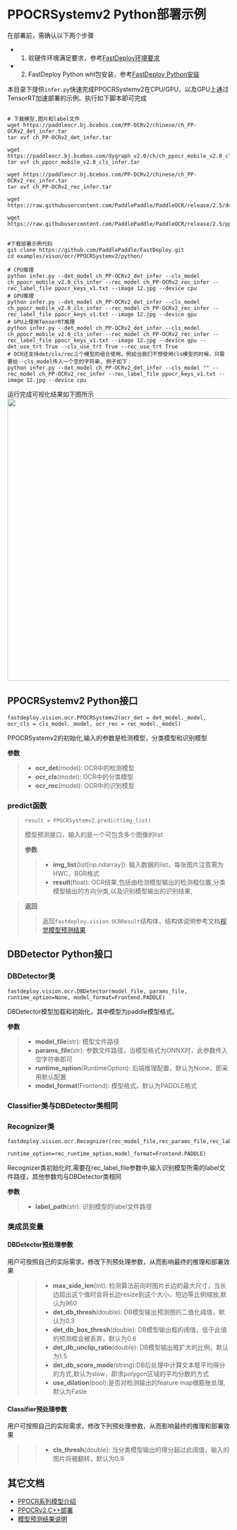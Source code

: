 # PPOCRSystemv2 Python部署示例

在部署前，需确认以下两个步骤

- 1. 软硬件环境满足要求，参考[FastDeploy环境要求](../../../../../docs/environment.md)  
- 2. FastDeploy Python whl包安装，参考[FastDeploy Python安装](../../../../../docs/quick_start)

本目录下提供`infer.py`快速完成PPOCRSystemv2在CPU/GPU，以及GPU上通过TensorRT加速部署的示例。执行如下脚本即可完成

```

# 下载模型,图片和label文件
wget https://paddleocr.bj.bcebos.com/PP-OCRv2/chinese/ch_PP-OCRv2_det_infer.tar
tar xvf ch_PP-OCRv2_det_infer.tar

wget https://paddleocr.bj.bcebos.com/dygraph_v2.0/ch/ch_ppocr_mobile_v2.0_cls_infer.tar
tar xvf ch_ppocr_mobile_v2.0_cls_infer.tar

wget https://paddleocr.bj.bcebos.com/PP-OCRv2/chinese/ch_PP-OCRv2_rec_infer.tar
tar xvf ch_PP-OCRv2_rec_infer.tar

wget https://raw.githubusercontent.com/PaddlePaddle/PaddleOCR/release/2.5/doc/imgs/12.jpg

wget https://raw.githubusercontent.com/PaddlePaddle/PaddleOCR/release/2.5/ppocr/utils/ppocr_keys_v1.txt


#下载部署示例代码
git clone https://github.com/PaddlePaddle/FastDeploy.git
cd examples/vison/ocr/PPOCRSystemv2/python/

# CPU推理
python infer.py --det_model ch_PP-OCRv2_det_infer --cls_model ch_ppocr_mobile_v2.0_cls_infer --rec_model ch_PP-OCRv2_rec_infer --rec_label_file ppocr_keys_v1.txt --image 12.jpg --device cpu
# GPU推理
python infer.py --det_model ch_PP-OCRv2_det_infer --cls_model ch_ppocr_mobile_v2.0_cls_infer --rec_model ch_PP-OCRv2_rec_infer --rec_label_file ppocr_keys_v1.txt --image 12.jpg --device gpu
# GPU上使用TensorRT推理
python infer.py --det_model ch_PP-OCRv2_det_infer --cls_model ch_ppocr_mobile_v2.0_cls_infer --rec_model ch_PP-OCRv2_rec_infer --rec_label_file ppocr_keys_v1.txt --image 12.jpg --device gpu --det_use_trt True --cls_use_trt True --rec_use_trt True
# OCR还支持det/cls/rec三个模型的组合使用，例如当我们不想使用cls模型的时候，只需要给--cls_model传入一个空的字符串, 例子如下：
python infer.py --det_model ch_PP-OCRv2_det_infer --cls_model "" --rec_model ch_PP-OCRv2_rec_infer --rec_label_file ppocr_keys_v1.txt --image 12.jpg --device cpu
```

运行完成可视化结果如下图所示
<img width="640" src="https://user-images.githubusercontent.com/109218879/185826024-f7593a0c-1bd2-4a60-b76c-15588484fa08.jpg">

## PPOCRSystemv2 Python接口

```
fastdeploy.vision.ocr.PPOCRSystemv2(ocr_det = det_model._model, ocr_cls = cls_model._model, ocr_rec = rec_model._model)
```

PPOCRSystemv2的初始化,输入的参数是检测模型，分类模型和识别模型

**参数**

> * **ocr_det**(model): OCR中的检测模型
> * **ocr_cls**(model): OCR中的分类模型
> * **ocr_rec**(model): OCR中的识别模型

### predict函数

> ```
> result = PPOCRSystemv2.predict(img_list)
> ```
>
> 模型预测接口，输入的是一个可包含多个图像的list
>
> **参数**
>
> > * **img_list**(list[np.ndarray]): 输入数据的list，每张图片注意需为HWC，BGR格式
> > * **result**(float): OCR结果,包括由检测模型输出的检测框位置,分类模型输出的方向分类,以及识别模型输出的识别结果,

> **返回**
>
> > 返回`fastdeploy.vision.OCRResult`结构体，结构体说明参考文档[视觉模型预测结果](../../../../../docs/api/vision_results/)



## DBDetector Python接口

### DBDetector类

```
fastdeploy.vision.ocr.DBDetector(model_file, params_file, runtime_option=None, model_format=Frontend.PADDLE)
```

DBDetector模型加载和初始化，其中模型为paddle模型格式。

**参数**

> * **model_file**(str): 模型文件路径
> * **params_file**(str): 参数文件路径，当模型格式为ONNX时，此参数传入空字符串即可
> * **runtime_option**(RuntimeOption): 后端推理配置，默认为None，即采用默认配置
> * **model_format**(Frontend): 模型格式，默认为PADDLE格式

### Classifier类与DBDetector类相同

### Recognizer类
```
fastdeploy.vision.ocr.Recognizer(rec_model_file,rec_params_file,rec_label_file,
                                  runtime_option=rec_runtime_option,model_format=Frontend.PADDLE)
```
Recognizer类初始化时,需要在rec_label_file参数中,输入识别模型所需的label文件路径，其他参数均与DBDetector类相同

**参数**
> * **label_path**(str): 识别模型的label文件路径



### 类成员变量

#### DBDetector预处理参数
用户可按照自己的实际需求，修改下列预处理参数，从而影响最终的推理和部署效果

> > * **max_side_len**(int): 检测算法前向时图片长边的最大尺寸，当长边超出这个值时会将长边resize到这个大小，短边等比例缩放,默认为960
> > * **det_db_thresh**(double): DB模型输出预测图的二值化阈值，默认为0.3
> > * **det_db_box_thresh**(double): DB模型输出框的阈值，低于此值的预测框会被丢弃，默认为0.6
> > * **det_db_unclip_ratio**(double): DB模型输出框扩大的比例，默认为1.5
> > * **det_db_score_mode**(string):DB后处理中计算文本框平均得分的方式,默认为slow，即求polygon区域的平均分数的方式
> > * **use_dilation**(bool):是否对检测输出的feature map做膨胀处理,默认为Fasle

#### Classifier预处理参数
用户可按照自己的实际需求，修改下列预处理参数，从而影响最终的推理和部署效果

> > * **cls_thresh**(double): 当分类模型输出的得分超过此阈值，输入的图片将被翻转，默认为0.9



## 其它文档

- [PPOCR系列模型介绍](../../)
- [PPOCRv2 C++部署](../cpp)
- [模型预测结果说明](../../../../../docs/api/vision_results/)
